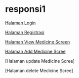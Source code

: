 # responsi1

[Halaman Login](loginyulio.png)

[Halaman Registrasi](registrasiyulio.png)

[Halaman View Medicine Screen](viewyulio.png)

[Halaman Add Medicine Scree](addyulio.png)

[Halaman update Medicine Scree]

[Halaman delete Medicine Scree]